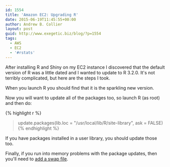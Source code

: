 ```yaml
---
id: 1554
title: 'Amazon EC2: Upgrading R'
date: 2015-06-19T11:45:55+00:00
author: Andrew B. Collier
layout: post
guid: http://www.exegetic.biz/blog/?p=1554
tags:
  - AWS
  - EC2
  - '#rstats'
---
```

After installing R and Shiny on my EC2 instance I discovered that the default version of R was a little dated and I wanted to update to R 3.2.0. It's not terribly complicated, but here are the steps I took.

<!-- https://gist.github.com/DataWookie/3d0b395735703852317b198b30e83645 -->
<script src="https://gist.github.com/DataWookie/3d0b395735703852317b198b30e83645.js"></script>

When you launch R you should find that it is the sparkling new version.

Now you will want to update all of the packages too, so launch R (as root) and then do:

{% highlight r %}
> update.packages(lib.loc = "/usr/local/lib/R/site-library", ask = FALSE)
{% endhighlight %}

If you have packages installed in a user library, you should update those too.

Finally, if you run into memory problems with the package updates, then you'll need to [add a swap file](http://www.exegetic.biz/blog/2015/06/amazon-ec2-adding-swap/).